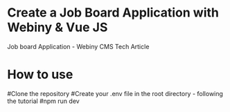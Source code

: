 # Create a Job Board Application with Webiny & Vue JS
Job board Application - Webiny CMS Tech Article
# How to use
#Clone the repository
#Create your .env file in the root directory - following the tutorial
#npm run dev
